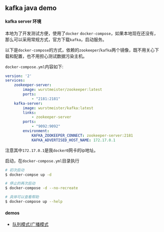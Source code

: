 ## kafka java demo

#### kafka server 环境
本地为了开发测试方便，使用了`docker` `docker-compose`，如果本地现在还没有，那么可以采用常规方式，官方下载`kafka`，启动服务。

以下是`docker-compose`的方式，依赖的`zookeeper`/`kafka`两个镜像，既不用关心下载和配置，也不用担心测试数据污染主机。

`docker-compose.yml`内容如下:
```yml
version: '2'
services:
    zookeeper-server:
        image: wurstmeister/zookeeper:latest
        ports:
            - "2181:2181"
    kafka-server:
        image: wurstmeister/kafka:latest
        links:
            - zookeeper-server
        ports:
            - "9092:9092"
        environment:
            KAFKA_ZOOKEEPER_CONNECT: zookeeper-server:2181
            KAFKA_ADVERTISED_HOST_NAME: 172.17.0.1
```
注意其中`172.17.0.1`是我`docker0`网卡的ip地址。

启动，在`docker-compose.yml`目录执行
```bash
# 初次启动
$ docker-compse up -d

# 停止的再次启动
$ docker-compose -d --no-recreate

# 具体可以查看帮助
$ docker-compose up --help
```


#### demos
* [队列模式/广播模式](src/main/java/org/orh/t1/readme.md)